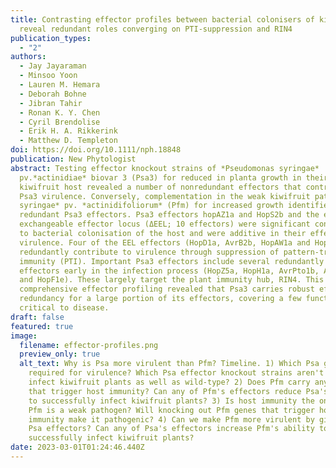 ```yaml
---
title: Contrasting effector profiles between bacterial colonisers of kiwifruit
  reveal redundant roles converging on PTI-suppression and RIN4
publication_types:
  - "2"
authors:
  - Jay Jayaraman
  - Minsoo Yoon
  - Lauren M. Hemara
  - Deborah Bohne
  - Jibran Tahir
  - Ronan K. Y. Chen
  - Cyril Brendolise
  - Erik H. A. Rikkerink
  - Matthew D. Templeton
doi: https://doi.org/10.1111/nph.18848
publication: New Phytologist
abstract: Testing effector knockout strains of *Pseudomonas syringae*
  pv.*actinidiae* biovar 3 (Psa3) for reduced in planta growth in their native
  kiwifruit host revealed a number of nonredundant effectors that contribute to
  Psa3 virulence. Conversely, complementation in the weak kiwifruit pathogen *P.
  syringae* pv. *actinidifoliorum* (Pfm) for increased growth identified
  redundant Psa3 effectors. Psa3 effectors hopAZ1a and HopS2b and the entire
  exchangeable effector locus (ΔEEL; 10 effectors) were significant contributors
  to bacterial colonisation of the host and were additive in their effects on
  virulence. Four of the EEL effectors (HopD1a, AvrB2b, HopAW1a and HopD2a)
  redundantly contribute to virulence through suppression of pattern-triggered
  immunity (PTI). Important Psa3 effectors include several redundantly required
  effectors early in the infection process (HopZ5a, HopH1a, AvrPto1b, AvrRpm1a
  and HopF1e). These largely target the plant immunity hub, RIN4. This
  comprehensive effector profiling revealed that Psa3 carries robust effector
  redundancy for a large portion of its effectors, covering a few functions
  critical to disease.
draft: false
featured: true
image:
  filename: effector-profiles.png
  preview_only: true
  alt_text: Why is Psa more virulent than Pfm? Timeline. 1) Which Psa genes are
    required for virulence? Which Psa effector knockout strains aren't able to
    infect kiwifruit plants as well as wild-type? 2) Does Pfm carry any genes
    that trigger host immunity? Can any of Pfm's effectors reduce Psa's ability
    to successfully infect kiwifruit plants? 3) Is host immunity the only reason
    Pfm is a weak pathogen? Will knocking out Pfm genes that trigger host
    immunity make it pathogenic? 4) Can we make Pfm more virulent by giving it
    Psa effectors? Can any of Psa's effectors increase Pfm's ability to
    successfully infect kiwifruit plants?
date: 2023-03-01T01:24:46.440Z
---
```

